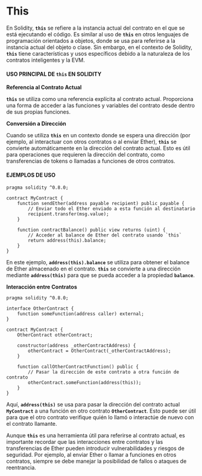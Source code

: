 # This

En Solidity, **`this`** se refiere a la instancia actual del contrato en el que se está ejecutando el código. Es similar al uso de **`this`** en otros lenguajes de programación orientados a objetos, donde se usa para referirse a la instancia actual del objeto o clase. Sin embargo, en el contexto de Solidity, **`this`** tiene características y usos específicos debido a la naturaleza de los contratos inteligentes y la EVM.

#### **USO PRINCIPAL DE  `this` EN SOLIDITY**

**Referencia al Contrato Actual**

**`this`** se utiliza como una referencia explícita al contrato actual. Proporciona una forma de acceder a las funciones y variables del contrato desde dentro de sus propias funciones.

**Conversión a Dirección**

Cuando se utiliza **`this`** en un contexto donde se espera una dirección (por ejemplo, al interactuar con otros contratos o al enviar Ether), **`this`** se convierte automáticamente en la dirección del contrato actual. Esto es útil para operaciones que requieren la dirección del contrato, como transferencias de tokens o llamadas a funciones de otros contratos.

#### **EJEMPLOS DE USO**

```solidity
pragma solidity ^0.8.0;

contract MyContract {
    function sendEther(address payable recipient) public payable {
        // Enviar todo el Ether enviado a esta función al destinatario
        recipient.transfer(msg.value);
    }

    function contractBalance() public view returns (uint) {
        // Acceder al balance de Ether del contrato usando `this`
        return address(this).balance;
    }
}
```

En este ejemplo, **`address(this).balance`** se utiliza para obtener el balance de Ether almacenado en el contrato. **`this`** se convierte a una dirección mediante **`address(this)`** para que se pueda acceder a la propiedad **`balance`**.

**Interacción entre Contratos**

```solidity
pragma solidity ^0.8.0;

interface OtherContract {
    function someFunction(address caller) external;
}

contract MyContract {
    OtherContract otherContract;

    constructor(address _otherContractAddress) {
        otherContract = OtherContract(_otherContractAddress);
    }

    function callOtherContractFunction() public {
        // Pasar la dirección de este contrato a otra función de contrato
        otherContract.someFunction(address(this));
    }
}
```

Aquí, **`address(this)`** se usa para pasar la dirección del contrato actual **`MyContract`** a una función en otro contrato **`OtherContract`**. Esto puede ser útil para que el otro contrato verifique quién lo llamó o interactúe de nuevo con el contrato llamante.

Aunque **`this`** es una herramienta útil para referirse al contrato actual, es importante recordar que las interacciones entre contratos y las transferencias de Ether pueden introducir vulnerabilidades y riesgos de seguridad. Por ejemplo, al enviar Ether o llamar a funciones en otros contratos, siempre se debe manejar la posibilidad de fallos o ataques de reentrancia.

